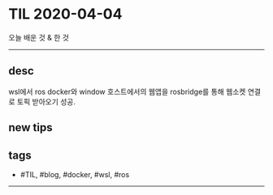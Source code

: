 # TIL 2020-04-04

오늘 배운 것 & 한 것

--------------------------

## desc

wsl에서 ros docker와 window 호스트에서의 웹앱을 rosbridge를 통해 웹소켓 연결로 토픽 받아오기 성공.



## new tips

## tags
- \#TIL, \#blog, \#docker, \#wsl, \#ros

--------------------------


 